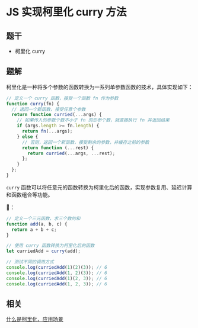 # JS 实现柯里化 curry 方法

## 题干

- 柯里化 curry 

## 题解

柯里化是一种将多个参数的函数转换为一系列单参数函数的技术，具体实现如下：

```js
// 定义一个 curry 函数，接受一个函数 fn 作为参数
function curry(fn) {
  // 返回一个新函数，接受任意个参数
  return function curried(...args) {
    // 如果传入的参数个数不小于 fn 的形参个数，就直接执行 fn 并返回结果
    if (args.length >= fn.length) {
      return fn(...args);
    } else {
      // 否则，返回一个新函数，接受剩余的参数，并缓存之前的参数
      return function (...rest) {
        return curried(...args, ...rest);
      };
    }
  };
}
```

`curry` 函数可以将任意元的函数转换为柯里化后的函数，实现参数复用、延迟计算和函数组合等功能。

🌰：

```js
// 定义一个三元函数，求三个数的和
function add(a, b, c) {
  return a + b + c;
}

// 使用 curry 函数转换为柯里化后的函数
let curriedAdd = curry(add);

// 测试不同的调用方式
console.log(curriedAdd(1)(2)(3)); // 6
console.log(curriedAdd(1, 2)(3)); // 6
console.log(curriedAdd(1)(2, 3)); // 6
console.log(curriedAdd(1, 2, 3)); // 6
```

## 相关

[什么是柯里化，应用场景](../core//050function/050040_function_currying.md)